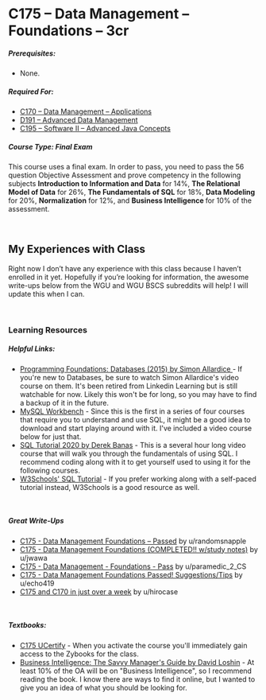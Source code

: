 # C175 – Data Management – Foundations – 3cr
<h5>Prerequisites:</h5>
<ul>
<li>None.</li>
</ul>

<h5>Required For:</h5>
<ul>
<li><a href="https://github.com/Krautpaddy/myBSCS-Classes-Notes/blob/main/C170.md">C170 – Data Management – Applications</a></li>
  <li><a href="https://github.com/Krautpaddy/myBSCS-Classes-Notes/blob/main/D191.md">D191 – Advanced Data Management</a></li>
<li><a href="https://github.com/Krautpaddy/myBSCS-Classes-Notes/blob/main/C195.md">C195 – Software II – Advanced Java Concepts</a></li>
</ul>

<h5><b>Course Type:</b> Final Exam</h5>
<p>This course uses a final exam. In order to pass, you need to pass the 56 question Objective Assessment and prove competency in the following subjects <b>Introduction to Information and Data</b> for 14%, <b>The Relational Model of Data</b> for 26%, <b>The Fundamentals of SQL</b> for 18%, <b>Data Modeling</b> for 20%, <b>Normalization</b> for 12%, and <b>Business Intelligence </b> for 10% of the assessment.</p> 


<br />

<h2>My Experiences with Class</h2>
<p>Right now I don’t have any experience with this class because I haven’t enrolled in it yet. Hopefully if you’re looking for information, the awesome write-ups below from the WGU and WGU BSCS subreddits will help! I will update this when I can.</p>

<br />

<h3>Learning Resources</h3>

<h5>Helpful Links:</h5>
<ul>
  <li><a href="https://www.linkedin.com/learning/programming-foundations-databases-2015/welcome?u=2045532 ">Programming Foundations: Databases (2015) by Simon Allardice </a> - If you're new to Databases, be sure to watch Simon Allardice's video course on them. It's been retired from Linkedin Learning but is still watchable for now. Likely this won't be for long, so you may have to find a backup of it in the future.</li>
  <li><a href="https://www.mysql.com/products/workbench/">MySQL Workbench</a> - Since this is the first in a series of four courses that require you to understand and use SQL, it might be a good idea to download and start playing around with it. I've included a video course below for just that.</li>
  <li><a href="https://www.youtube.com/watch?v=XqIk2PwP0To">SQL Tutorial 2020 by Derek Banas</a> - This is a several hour long video course that will walk you through the fundamentals of using SQL. I recommend coding along with it to get yourself used to using it for the following courses.</li>
  <li><a href="https://www.w3schools.com/sql/default.asp">W3Schools' SQL Tutorial</a> - If you prefer working along with a self-paced tutorial instead, W3Schools is a good resource as well.</li>
</ul>

<br />

<h5>Great Write-Ups</h5>
<ul>
  <li><a href="https://www.reddit.com/r/WGU/comments/cad744/c175_data_management_foundations_passed/">C175 - Data Management Foundations – Passed</a> by u/randomsnapple</li>
    <li><a href="https://www.reddit.com/r/WGU/comments/7z3i8x/c175_data_management_foundations_completed_wstudy/">C175 - Data Management Foundations (COMPLETED!! w/study notes)</a> by u/jwawa</li>
  <li><a href="https://www.reddit.com/r/WGU_CompSci/comments/db5hmx/c175_data_management_foundations_pass/">C175 - Data Management - Foundations - Pass</a> by u/paramedic_2_CS</li>
  <li><a href="https://www.reddit.com/r/WGU_CompSci/comments/eiv34n/c175_data_management_foundations_passed/">C175 - Data Management Foundations Passed! Suggestions/Tips</a> by u/echo419</li>
  <li><a href="https://www.reddit.com/r/WGU_CompSci/comments/fhxgw6/c175_and_c170_in_just_over_a_week/">C175 and C170 in just over a week</a> by u/hirocase</li>
</ul>

<br />

<h5>Textbooks:</h5>
<ul>
  <li><a href="https://www.ucertify.com/">C175 UCertify</a> - When you activate the course you'll immediately gain access to the Zybooks for the class.</li>
<li><a href="https://www.goodreads.com/book/show/625733.Business_Intelligence">Business Intelligence: The Savvy Manager's Guide by David Loshin</a> - At least 10% of the OA will be on "Business Intelligence", so I recommend reading the book. I know there are ways to find it online, but I wanted to give you an idea of what you should be looking for.</li>
</ul>
